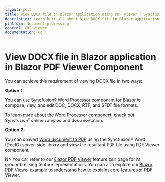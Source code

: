 ```yaml
---
layout: post
title: View DOCX file in Blazor application using PDF Viewer | Syncfusion
description: Learn here all about View DOCX file in Blazor application in Syncfusion Blazor PDF Viewer component and more.
platform: document-processing
control: PDF Viewer
documentation: ug
---
```


# View DOCX file in Blazor application in Blazor PDF Viewer Component

You can achieve this requirement of viewing DOCX file in two ways:.

**Option** **1:**

You can use Syncfusion&reg; Word Processor component for Blazor to compose, view, and edit DOC, DOCX, RTF, and SFDT file formats.

To learn more about the [Word Processor component](https://www.syncfusion.com/blazor-components/blazor-word-processor), check out Syncfusion<sup style="font-size:70%">&reg;</sup> online samples and documentation.

**Option** **2:**

You can convert [Word document to PDF](https://help.syncfusion.com/document-processing/word/conversions/word-to-pdf/net/word-to-pdf) using the Syncfusion&reg; Word (DocIO) server-side library and view the resultant PDF file using PDF Viewer component.

N> You can refer to our [Blazor PDF Viewer](https://www.syncfusion.com/pdf-viewer-sdk/blazor-pdf-viewer) feature tour page for its groundbreaking feature representations. You can also explore our [Blazor PDF Viewer example](https://document.syncfusion.com/demos/pdf-viewer/blazor-server/default-functionalities?theme=bootstrap5) to understand how to explains core features of PDF Viewer.